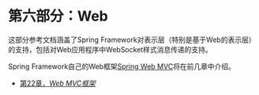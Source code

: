 # 第六部分：Web

这部分参考文档涵盖了Spring Framework对表示层（特别是基于Web的表示层）的支持，包括对Web应用程序中WebSocket样式消息传递的支持。

Spring Framework自己的Web框架[Spring Web MVC](mvc.html)将在前几章中介绍。

- [第22章，*Web MVC框架*](mvc.html)